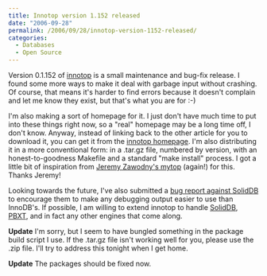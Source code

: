 ```yaml
---
title: Innotop version 1.152 released
date: "2006-09-28"
permalink: /2006/09/28/innotop-version-1152-released/
categories:
  - Databases
  - Open Source
---
```

Version 0.1.152 of [innotop][1] is a small maintenance and bug-fix release. I found some more ways to make it deal with garbage input without crashing. Of course, that means it's harder to find errors because it doesn't complain and let me know they exist, but that's what you are for :-)

I'm also making a sort of homepage for it. I just don't have much time to put into these things right now, so a "real" homepage may be a long time off, I don't know. Anyway, instead of linking back to the other article for you to download it, you can get it from the [innotop homepage][2]. I'm also distributing it in a more conventional form: in a .tar.gz file, numbered by version, with an honest-to-goodness Makefile and a standard "make install" process. I got a little bit of inspiration from [Jeremy Zawodny's mytop][3] (again!) for this. Thanks Jeremy!

Looking towards the future, I've also submitted a [bug report against SolidDB][4] to encourage them to make any debugging output easier to use than InnoDB's. If possible, I am willing to extend innotop to handle [SolidDB][5], [PBXT][6], and in fact any other engines that come along.

**Update** I'm sorry, but I seem to have bungled something in the package build script I use. If the .tar.gz file isn't working well for you, please use the .zip file. I'll try to address this tonight when I get home.

**Update** The packages should be fixed now.

 [1]: http://www.xaprb.com/innotop/
 [2]: /innotop/
 [3]: http://jeremy.zawodny.com/mysql/mytop/
 [4]: http://dev.soliddb.com/bug/show_bug.cgi?id=24
 [5]: http://dev.soliddb.com/
 [6]: http://www.primebase.com/xt
